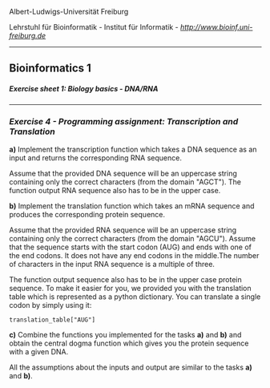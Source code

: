 Albert-Ludwigs-Universität Freiburg

Lehrstuhl für Bioinformatik - Institut für Informatik - *http://www.bioinf.uni-freiburg.de*


---
## Bioinformatics 1
##### Exercise sheet 1: Biology basics - DNA/RNA
---

### _Exercise 4 - Programming assignment: Transcription and Translation_
**a)** Implement the transcription function which takes a DNA sequence as an input and returns the corresponding RNA sequence.


Assume that the provided DNA sequence will be an uppercase string containing only the correct characters (from the domain "AGCT").
The function output RNA sequence also has to be in the upper case.

**b)** Implement the translation function which takes an mRNA sequence and produces the corresponding protein sequence.

Assume that the provided RNA sequence will be an uppercase string containing only the correct characters (from the domain "AGCU").
Assume that the sequence starts with the start codon (AUG) and ends with one of the end codons. It does not have any end codons in the middle.The number of characters in the input RNA sequence is a multiple of three.

The function output sequence also has to be in the upper case protein sequence.
To make it easier for you, we provided you with the translation table which is represented as a python dictionary. 
You can translate a single codon by simply using it:

```
translation_table["AUG"]

```
**c)** Combine the functions you implemented for the tasks **a)** and **b)** and obtain the central dogma function which gives you the protein sequence with a given DNA.

All the assumptions about the inputs and output are similar to the tasks **a)** and **b)**.
